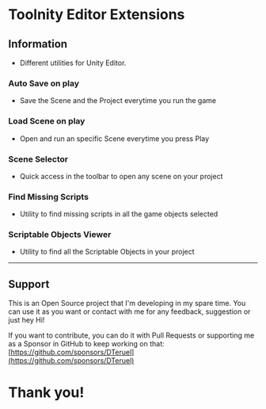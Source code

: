 
# Toolnity Editor Extensions

## Information

* Different utilities for Unity Editor.

### Auto Save on play
* Save the Scene and the Project everytime you run the game

### Load Scene on play
* Open and run an specific Scene everytime you press Play

### Scene Selector
* Quick access in the toolbar to open any scene on your project

### Find Missing Scripts
* Utility to find missing scripts in all the game objects selected

### Scriptable Objects Viewer
* Utility to find all the Scriptable Objects in your project

--------------------------------

## Support
This is an Open Source project that I'm developing in my spare time.
You can use it as you want or contact with me for any feedback, suggestion or just hey Hi!

If you want to contribute, you can do it with Pull Requests or supporting me as a Sponsor in GitHub to keep working on that:
[https://github.com/sponsors/DTeruel](https://github.com/sponsors/DTeruel)

# Thank you!
